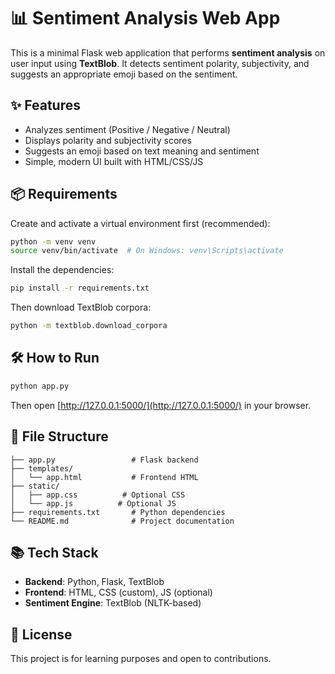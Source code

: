 # 📊 Sentiment Analysis Web App

This is a minimal Flask web application that performs **sentiment analysis** on user input using **TextBlob**. It detects sentiment polarity, subjectivity, and suggests an appropriate emoji based on the sentiment.

## ✨ Features

- Analyzes sentiment (Positive / Negative / Neutral)
- Displays polarity and subjectivity scores
- Suggests an emoji based on text meaning and sentiment
- Simple, modern UI built with HTML/CSS/JS

## 📦 Requirements

Create and activate a virtual environment first (recommended):

```bash
python -m venv venv
source venv/bin/activate  # On Windows: venv\Scripts\activate
```

Install the dependencies:

```bash
pip install -r requirements.txt
```

Then download TextBlob corpora:

```bash
python -m textblob.download_corpora
```

## 🛠️ How to Run

```bash
python app.py
```

Then open [http://127.0.0.1:5000/](http://127.0.0.1:5000/) in your browser.

## 📁 File Structure

```
├── app.py                 # Flask backend
├── templates/
│   └── app.html           # Frontend HTML
├── static/
│   ├── app.css          # Optional CSS
│   └── app.js          # Optional JS
├── requirements.txt       # Python dependencies
└── README.md              # Project documentation
```

## 📚 Tech Stack

- **Backend**: Python, Flask, TextBlob
- **Frontend**: HTML, CSS (custom), JS (optional)
- **Sentiment Engine**: TextBlob (NLTK-based)

## 📄 License

This project is for learning purposes and open to contributions.